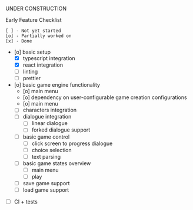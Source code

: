 UNDER CONSTRUCTION

Early Feature Checklist
```
[ ] - Not yet started
[o] - Partially worked on
[x] - Done
```
- [o] basic setup
    - [x] typescript integration
    - [x] react integration
    - [ ] linting
    - [ ] prettier
- [o] basic game engine functionality
    - [o] main menu
    - [o] dependency on user-configurable game creation configurations
    - [o] main menu
    - [ ] characters integration
    - [ ] dialogue integration
        - [ ] linear dialogue
        - [ ] forked dialogue support
    - [ ] basic game control
        - [ ] click screen to progress dialogue
        - [ ] choice selection
        - [ ] text parsing
    - [ ] basic game states overview
        - [ ] main menu
        - [ ] play
    - [ ] save game support
    - [ ] load game support
- [ ] CI + tests

